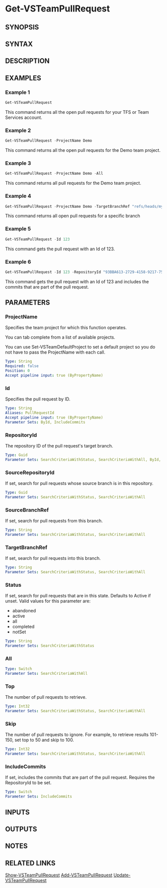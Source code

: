 <!-- #include "./common/header.md" -->

# Get-VSTeamPullRequest

## SYNOPSIS

<!-- #include "./synopsis/Get-VSTeamPullRequest.md" -->

## SYNTAX

## DESCRIPTION

<!-- #include "./synopsis/Get-VSTeamPullRequest.md" -->

## EXAMPLES

### Example 1

```powershell
Get-VSTeamPullRequest
```

This command returns all the open pull requests for your TFS or Team Services account.

### Example 2

```powershell
Get-VSTeamPullRequest -ProjectName Demo
```

This command returns all the open pull requests for the Demo team project.

### Example 3

```powershell
Get-VSTeamPullRequest -ProjectName Demo -All
```

This command returns all pull requests for the Demo team project.

### Example 4

```powershell
Get-VSTeamPullRequest -ProjectName Demo -TargetBranchRef "refs/heads/mybranch"
```

This command returns all open pull requests for a specific branch

### Example 5

```powershell
Get-VSTeamPullRequest -Id 123
```

This command gets the pull request with an Id of 123.

### Example 6

```powershell
Get-VSTeamPullRequest -Id 123 -RepositoryId "93BBA613-2729-4158-9217-751E952AB4AF" -IncludeCommits
```

This command gets the pull request with an Id of 123 and includes the commits that are part of the pull request.

## PARAMETERS

### ProjectName

Specifies the team project for which this function operates.

You can tab complete from a list of available projects.

You can use Set-VSTeamDefaultProject to set a default project so
you do not have to pass the ProjectName with each call.

```yaml
Type: String
Required: false
Position: 0
Accept pipeline input: true (ByPropertyName)
```

### Id

Specifies the pull request by ID.

```yaml
Type: String
Aliases: PullRequestId
Accept pipeline input: true (ByPropertyName)
Parameter Sets: ById, IncludeCommits
```

### RepositoryId

The repository ID of the pull request's target branch.

```yaml
Type: Guid
Parameter Sets: SearchCriteriaWithStatus, SearchCriteriaWithAll, ById, IncludeCommits
```

### SourceRepositoryId

If set, search for pull requests whose source branch is in this repository.

```yaml
Type: Guid
Parameter Sets: SearchCriteriaWithStatus, SearchCriteriaWithAll
```

### SourceBranchRef

If set, search for pull requests from this branch.

```yaml
Type: String
Parameter Sets: SearchCriteriaWithStatus, SearchCriteriaWithAll
```

### TargetBranchRef

If set, search for pull requests into this branch.

```yaml
Type: String
Parameter Sets: SearchCriteriaWithStatus, SearchCriteriaWithAll
```

### Status

If set, search for pull requests that are in this state. Defaults to Active if unset. Valid values for this parameter are:

- abandoned
- active
- all
- completed
- notSet

```yaml
Type: String
Parameter Sets: SearchCriteriaWithStatus
```

### All

```yaml
Type: Switch
Parameter Sets: SearchCriteriaWithAll
```

### Top

The number of pull requests to retrieve.

```yaml
Type: Int32
Parameter Sets: SearchCriteriaWithStatus, SearchCriteriaWithAll
```

### Skip

The number of pull requests to ignore. For example, to retrieve results 101-150, set top to 50 and skip to 100.

```yaml
Type: Int32
Parameter Sets: SearchCriteriaWithStatus, SearchCriteriaWithAll
```

### IncludeCommits

If set, includes the commits that are part of the pull request. Requires the RepositoryId to be set.

```yaml
Type: Switch
Parameter Sets: IncludeCommits
```

## INPUTS

## OUTPUTS

## NOTES

<!-- #include "./common/prerequisites.md" -->

## RELATED LINKS



[Show-VSTeamPullRequest](Show-VSTeamPullRequest.md)
[Add-VSTeamPullRequest](Add-VSTeamPullRequest.md)
[Update-VSTeamPullRequest](Update-VSTeamPullRequest.md)

